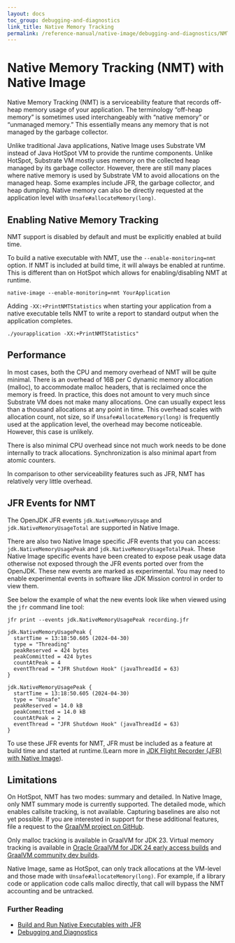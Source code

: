 ```yaml
---
layout: docs
toc_group: debugging-and-diagnostics
link_title: Native Memory Tracking
permalink: /reference-manual/native-image/debugging-and-diagnostics/NMT/
---
```


# Native Memory Tracking (NMT) with Native Image

Native Memory Tracking (NMT) is a serviceability feature that records off-heap memory usage of your application.
The terminology “off-heap memory” is sometimes used interchangeably with “native memory” or “unmanaged memory.” 
This essentially means any memory that is not managed by the garbage collector.

Unlike traditional Java applications, Native Image uses Substrate VM instead of Java HotSpot VM to provide the runtime components.
Unlike HotSpot, Substrate VM mostly uses memory on the collected heap managed by its garbage collector.
However, there are still many places where native memory is used by Substrate VM to avoid allocations on the managed heap.
Some examples include JFR, the garbage collector, and heap dumping.
Native memory can also be directly requested at the application level with `Unsafe#allocateMemory(long)`.

## Enabling Native Memory Tracking

NMT support is disabled by default and must be explicitly enabled at build time.
 
To build a native executable with NMT, use the `--enable-monitoring=nmt` option.
If NMT is included at build time, it will always be enabled at runtime.
This is different than on HotSpot which allows for enabling/disabling NMT at runtime.
```shell
native-image --enable-monitoring=nmt YourApplication
```

Adding `-XX:+PrintNMTStatistics` when starting your application from a native executable tells NMT to write a report to standard output when the application completes.
```shell
./yourapplication -XX:+PrintNMTStatistics"
```

## Performance
In most cases, both the CPU and memory overhead of NMT will be quite minimal.
There is an overhead of 16B per C dynamic memory allocation (malloc), to accommodate malloc headers, that is reclaimed once the memory is freed.
In practice, this does not amount to very much since Substrate VM does not make many allocations.
One can usually expect less than a thousand allocations at any point in time.
This overhead scales with allocation count, not size, so if `Unsafe#allocateMemory(long)` is frequently used at the application level, the overhead may become noticeable.
However, this case is unlikely.

There is also minimal CPU overhead since not much work needs to be done internally to track allocations.
Synchronization is also minimal apart from atomic counters.

In comparison to other serviceability features such as JFR, NMT has relatively very little overhead.

## JFR Events for NMT
The OpenJDK JFR events `jdk.NativeMemoryUsage` and `jdk.NativeMemoryUsageTotal` are supported in Native Image.

There are also two Native Image specific JFR events that you can access: `jdk.NativeMemoryUsagePeak` and `jdk.NativeMemoryUsageTotalPeak`.
These Native Image specific events have been created to expose peak usage data otherwise not exposed through the JFR events ported over from the OpenJDK.
These new events are marked as experimental.
You may need to enable experimental events in software like JDK Mission control in order to view them.

See below the example of what the new events look like when viewed using the `jfr` command line tool:
```
jfr print --events jdk.NativeMemoryUsagePeak recording.jfr 

jdk.NativeMemoryUsagePeak {
  startTime = 13:18:50.605 (2024-04-30)
  type = "Threading"
  peakReserved = 424 bytes
  peakCommitted = 424 bytes
  countAtPeak = 4
  eventThread = "JFR Shutdown Hook" (javaThreadId = 63)
}

jdk.NativeMemoryUsagePeak {
  startTime = 13:18:50.605 (2024-04-30)
  type = "Unsafe"
  peakReserved = 14.0 kB
  peakCommitted = 14.0 kB
  countAtPeak = 2
  eventThread = "JFR Shutdown Hook" (javaThreadId = 63)
}
```
To use these JFR events for NMT, JFR must be included as a feature at build time and started at runtime.(Learn more in [JDK Flight Recorder (JFR) with Native Image](JFR.md)).

## Limitations

On HotSpot, NMT has two modes: summary and detailed.
In Native Image, only NMT summary mode is currently supported.
The detailed mode, which enables callsite tracking, is not available.
Capturing baselines are also not yet possible.
If you are interested in support for these additional features, file a request to the [GraalVM project on GitHub](https://github.com/oracle/graal).

Only malloc tracking is available in GraalVM for JDK 23.
Virtual memory tracking is available in [Oracle GraalVM for JDK 24 early access builds](https://github.com/graalvm/oracle-graalvm-ea-builds) and [GraalVM community dev builds](https://github.com/graalvm/graalvm-ce-dev-builds).

Native Image, same as HotSpot, can only track allocations at the VM-level and those made with `Unsafe#allocateMemory(long)`.
For example, if a library code or application code calls malloc directly, that call will bypass the NMT accounting and be untracked.

### Further Reading

- [Build and Run Native Executables with JFR](guides/build-and-run-native-executable-with-jfr.md)
- [Debugging and Diagnostics](DebuggingAndDiagnostics.md)